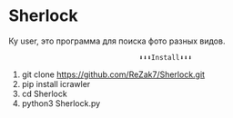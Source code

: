 # Sherlock
Ку user, это программа для поиска фото разных видов.

                                    ⬇⬇⬇Install⬇⬇⬇

1.  git clone https://github.com/ReZak7/Sherlock.git
2.  pip install icrawler
3.  cd Sherlock
4.  python3 Sherlock.py
